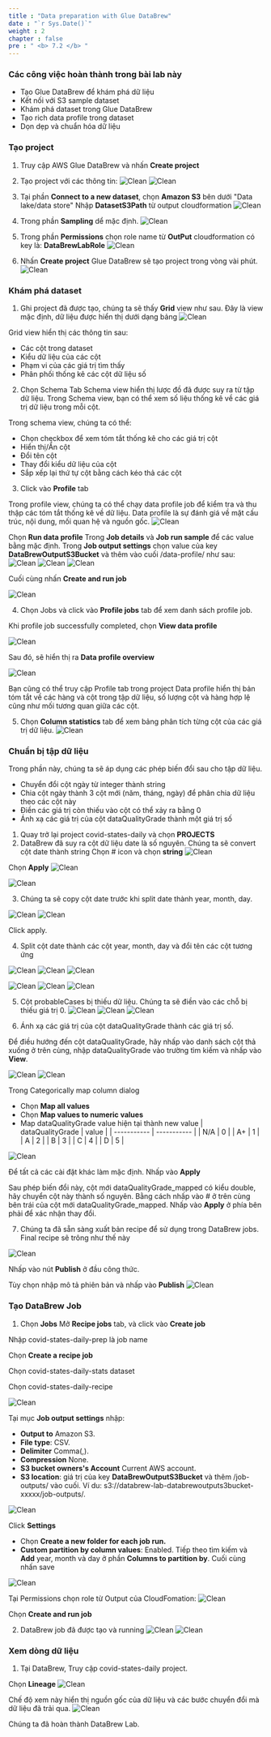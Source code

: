 ```yaml
---
title : "Data preparation with Glue DataBrew"
date : "`r Sys.Date()`"
weight : 2
chapter : false
pre : " <b> 7.2 </b> "
---
```


### Các công việc hoàn thành trong bài lab này
- Tạo Glue DataBrew để khám phá dữ liệu
- Kết nối với S3 sample dataset
- Khám phá dataset trong Glue DataBrew
- Tạo rich data profile trong dataset
- Dọn dẹp và chuẩn hóa dữ liệu


### Tạo project
1. Truy cập AWS Glue DataBrew và nhấn **Create project**
2. Tạo project với các thông tin:
![Clean](/WorkShopTwo/images/7.DataBrewDataBrew/2.png)
![Clean](/WorkShopTwo/images/7.DataBrewDataBrew/3.png)

3. Tại phần **Connect to a new dataset**, chọn **Amazon S3** bên dưới "Data lake/data store"
Nhập **DatasetS3Path** từ output cloudformation
![Clean](/WorkShopTwo/images/7.DataBrewDataBrew/5.png)

4. Trong phần **Sampling** dể mặc định.
![Clean](/WorkShopTwo/images/7.DataBrewDataBrew/6.png)

5. Trong phần **Permissions** chọn role name từ **OutPut** cloudformation có key là: **DataBrewLabRole**
![Clean](/WorkShopTwo/images/7.DataBrewDataBrew/7.png)

6. Nhấn **Create project**
Glue DataBrew sẽ tạo project trong vòng vài phút.
![Clean](/WorkShopTwo/images/7.DataBrewDataBrew/8.png)

### Khám phá dataset

1. Ghi project đã được tạo, chúng ta sẽ thấy **Grid** view như sau. Đây là view mặc định, dữ liệu được hiển thị dưới dạng bảng
![Clean](/WorkShopTwo/images/7.DataBrewDataBrew/9.png)

Grid view hiển thị các thông tin sau:
  - Các cột trong dataset
  - Kiểu dữ liệu của các cột
  - Phạm vi của các giá trị tìm thấy
  - Phân phối thống kê các cột dữ liệu số

2. Chọn Schema Tab
Schema view hiển thị lược đồ đã được suy ra từ tập dữ liệu. Trong Schema view, bạn có thể xem số liệu thống kê về các giá trị dữ liệu trong mỗi cột.

Trong schema view, chúng ta có thể:
- Chọn checkbox  để xem tóm tắt thống kê cho các giá trị cột
- Hiển thị/Ẩn cột
- Đổi tên cột
- Thay đổi kiểu dữ liệu của cột
- Sắp xếp lại thứ tự cột bằng cách kéo thả các cột

3. Click vào **Profile** tab

Trong profile view, chúng ta có thể chạy data profile job để kiểm tra và thu thập các tóm tắt thống kê về dữ liệu. Data profile là sự đánh giá về mặt cấu trúc, nội dung, mối quan hệ và nguồn gốc.
![Clean](/WorkShopTwo/images/7.DataBrewDataBrew/10.png)

Chọn **Run data profile**
Trong **Job details** và **Job run sample** để các value bằng mặc định. Trong **Job output settings** chọn value của key **DataBrewOutputS3Bucket** và thêm vào cuối /data-profile/ như sau:
![Clean](/WorkShopTwo/images/7.DataBrewDataBrew/11.png)
![Clean](/WorkShopTwo/images/7.DataBrewDataBrew/12.png)
![Clean](/WorkShopTwo/images/7.DataBrewDataBrew/13.png)

Cuối cùng nhấn **Create and run job**

![Clean](/WorkShopTwo/images/7.DataBrewDataBrew/142.png)

4. Chọn Jobs và click vào **Profile jobs**  tab để xem danh sách profile job.

Khi profile job successfully completed, chọn **View data profile**

![Clean](/WorkShopTwo/images/7.DataBrewDataBrew/14.png)

Sau đó, sẽ hiển thị ra **Data profile overview**

![Clean](/WorkShopTwo/images/7.DataBrewDataBrew/15.png)

Bạn cũng có thể truy cập Profile tab trong project
Data profile hiển thị bản tóm tắt về các hàng và cột trong tập dữ liệu, số lượng cột và hàng hợp lệ cũng như mối tương quan giữa các cột.

5. Chọn **Column statistics** tab để xem bảng phân tích từng cột của các giá trị dữ liệu.
![Clean](/WorkShopTwo/images/7.DataBrewDataBrew/16.png)

### Chuẩn bị tập dữ liệu

Trong phần này, chúng ta sẽ áp dụng các phép biến đổi sau cho tập dữ liệu.

- Chuyển đổi cột ngày từ integer thành string
- Chia cột ngày thành 3 cột mới (năm, tháng, ngày) để phân chia dữ liệu theo các cột này
- Điền các giá trị còn thiếu vào cột có thể xảy ra bằng 0
- Ánh xạ các giá trị của cột dataQualityGrade thành một giá trị số

1. Quay trở lại project covid-states-daily và chọn **PROJECTS**
2. DataBrew đã suy ra cột dữ liệu date là số nguyên. Chúng ta sẽ convert cột date thành string
Chọn # icon và chọn **string**
![Clean](/WorkShopTwo/images/7.DataBrewDataBrew/17.png)

Chọn **Apply**
![Clean](/WorkShopTwo/images/7.DataBrewDataBrew/18.png)

![Clean](/WorkShopTwo/images/7.DataBrewDataBrew/19.png)

3. Chúng ta sẽ copy cột date trước khi split date thành year, month, day.

![Clean](/WorkShopTwo/images/7.DataBrewDataBrew/20.png)
![Clean](/WorkShopTwo/images/7.DataBrewDataBrew/21.png)

Click apply.

4. Split cột date thành các cột year, month, day và đổi tên các cột tương ứng

![Clean](/WorkShopTwo/images/7.DataBrewDataBrew/22.png)
![Clean](/WorkShopTwo/images/7.DataBrewDataBrew/23.png)
![Clean](/WorkShopTwo/images/7.DataBrewDataBrew/24.png)


![Clean](/WorkShopTwo/images/7.DataBrewDataBrew/25.png)
![Clean](/WorkShopTwo/images/7.DataBrewDataBrew/26.png)
![Clean](/WorkShopTwo/images/7.DataBrewDataBrew/27.png)

5. Cột probableCases bị thiếu dữ liệu. Chúng ta sẽ điền vào các chỗ bị thiếu giá trị 0.
![Clean](/WorkShopTwo/images/7.DataBrewDataBrew/28.png)
![Clean](/WorkShopTwo/images/7.DataBrewDataBrew/29.png)
![Clean](/WorkShopTwo/images/7.DataBrewDataBrew/30.png)

6. Ánh xạ các giá trị của cột dataQualityGrade thành các giá trị số.

Để điều hướng đến cột dataQualityGrade, hãy nhấp vào danh sách cột thả xuống ở trên cùng, nhập dataQualityGrade vào trường tìm kiếm và nhấp vào **View**.

![Clean](/WorkShopTwo/images/7.DataBrewDataBrew/31.png)
![Clean](/WorkShopTwo/images/7.DataBrewDataBrew/32.png)

Trong Categorically map column dialog

- Chọn **Map all values**
- Chọn **Map values to numeric values**
- Map dataQualityGrade value hiện tại thành new value
| dataQualityGrade      | value |
| ----------- | ----------- |
| N/A	      | 0       |
| A+   | 1        |
| A  | 2        |
| B  | 3        |
| C  | 4        |
| D  | 5        |

![Clean](/WorkShopTwo/images/7.DataBrewDataBrew/33.png)

Để tất cả các cài đặt khác làm mặc định. Nhấp vào **Apply**

Sau phép biến đổi này, cột mới dataQualityGrade_mapped có kiểu double, hãy chuyển cột này thành số nguyên. Bằng cách nhấp vào # ở trên cùng bên trái của cột mới dataQualityGrade_mapped. Nhấp vào **Apply** ở phía bên phải để xác nhận thay đổi.

7. Chúng ta đã sẵn sàng xuất bản recipe để sử dụng trong DataBrew jobs. Final recipe sẽ trông như thế này

![Clean](/WorkShopTwo/images/7.DataBrewDataBrew/34.png)

Nhấp vào nút **Publish** ở đầu công thức.

Tùy chọn nhập mô tả phiên bản và nhấp vào **Publish**
![Clean](/WorkShopTwo/images/7.DataBrewDataBrew/553.png)


### Tạo DataBrew Job
1. Chọn **Jobs** 
Mở **Recipe jobs** tab, và click vào **Create job**

Nhập covid-states-daily-prep là job name

Chọn **Create a recipe job**

Chọn covid-states-daily-stats dataset

Chọn covid-states-daily-recipe

![Clean](/WorkShopTwo/images/7.DataBrewDataBrew/36.png)

Tại mục **Job output settings** nhập:
- **Output to** Amazon S3.
- **File type**: CSV.
- **Delimiter** Comma(,).
- **Compression** None.
- **S3 bucket owners's Account** Current AWS account.
- **S3 location**: giá trị của key **DataBrewOutputS3Bucket** và thêm /job-outputs/ vào cuối. Ví du: s3://databrew-lab-databrewoutputs3bucket-xxxxx/job-outputs/.

![Clean](/WorkShopTwo/images/7.DataBrewDataBrew/37.png)

Click **Settings**
- Chọn **Create a new folder for each job run.**
- **Custom partition by column values**: Enabled. Tiếp theo tìm kiếm và **Add** year, month và day ở phần **Columns to partition by**. Cuối cùng nhấn save

![Clean](/WorkShopTwo/images/7.DataBrewDataBrew/3838.png)

Tại Permissions chọn role từ Output của CloudFomation:
![Clean](/WorkShopTwo/images/7.DataBrewDataBrew/35.png)

Chọn **Create and run job**

2. DataBrew job đã được tạo và running
![Clean](/WorkShopTwo/images/7.DataBrewDataBrew/39.png)
![Clean](/WorkShopTwo/images/7.DataBrewDataBrew/40.png)

### Xem dòng dữ liệu
1. Tại DataBrew, Truy cập covid-states-daily project.

Chọn **Lineage** 
![Clean](/WorkShopTwo/images/7.DataBrewDataBrew/45.png)



Chế độ xem này hiển thị nguồn gốc của dữ liệu và các bước chuyển đổi mà dữ liệu đã trải qua.
![Clean](/WorkShopTwo/images/7.DataBrewDataBrew/46.png)


Chúng ta đã hoàn thành DataBrew Lab.
